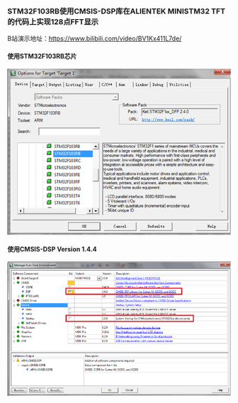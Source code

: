 ### STM32F103RB使用CMSIS-DSP库在ALIENTEK MINISTM32 TFT 的代码上实现128点FFT显示 
B站演示地址：https://www.bilibili.com/video/BV1Kx411L7de/

#### 使用STM32F103RB芯片
![Devices](https://raw.githubusercontent.com/hxy513696765/STM32F103RB_CMSIS-DSP_TFT_Ddisplay_128_FFT/master/devices.png)

#### 使用CMSIS-DSP  Version 1.4.4
![DSPlib](https://raw.githubusercontent.com/hxy513696765/STM32F103RB_CMSIS-DSP_TFT_Ddisplay_128_FFT/master/DSPLib.png)
